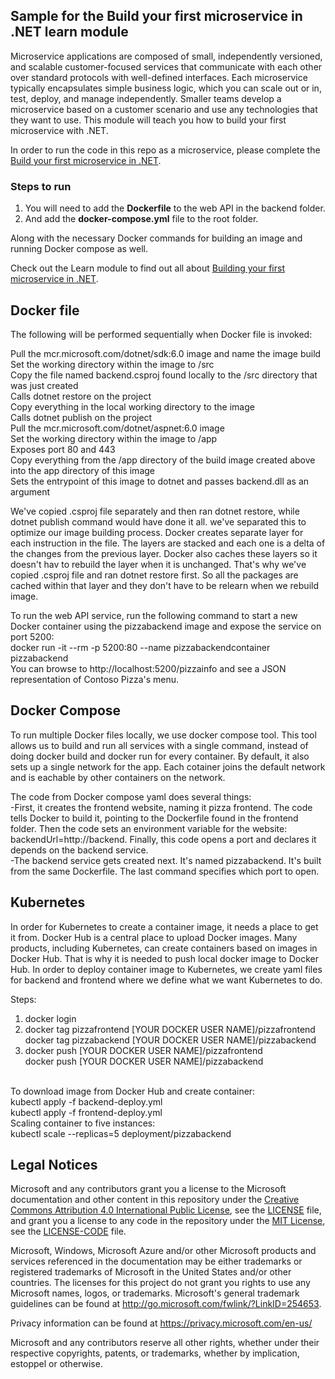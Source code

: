 ## Sample for the Build your first microservice in .NET learn module

Microservice applications are composed of small, independently versioned, and scalable customer-focused services that communicate with each other over standard protocols with well-defined interfaces. Each microservice typically encapsulates simple business logic, which you can scale out or in, test, deploy, and manage independently.  Smaller teams develop a microservice based on a customer scenario and use any technologies that they want to use. This module will teach you how to build your first microservice with .NET. <br/>

In order to run the code in this repo as a microservice, please complete the [Build your first microservice in .NET](https://docs.microsoft.com/learn/modules/dotnet-microservices).

### Steps to run

1. You will need to add the **Dockerfile** to the web API in the backend folder.
1. And add the **docker-compose.yml** file to the root folder. <br/>

Along with the necessary Docker commands for building an image and running Docker compose as well. <br/>

Check out the Learn module to find out all about [Building your first microservice in .NET](https://docs.microsoft.com/learn/modules/dotnet-microservices).

## Docker file

The following will be performed sequentially when Docker file is invoked: <br/>

Pull the mcr.microsoft.com/dotnet/sdk:6.0 image and name the image build <br/>
Set the working directory within the image to /src <br/>
Copy the file named backend.csproj found locally to the /src directory that was just created <br/>
Calls dotnet restore on the project <br/>
Copy everything in the local working directory to the image <br/>
Calls dotnet publish on the project <br/>
Pull the mcr.microsoft.com/dotnet/aspnet:6.0 image <br/>
Set the working directory within the image to /app <br/>
Exposes port 80 and 443 <br/>
Copy everything from the /app directory of the build image created above into the app directory of this image <br/>
Sets the entrypoint of this image to dotnet and passes backend.dll as an argument <br/>

We've copied .csproj file separately and then ran dotnet restore, while dotnet publish command would have done it all. we've separated this to optimize
our image building process. Docker creates separate layer for each instruction in the file. The layers are stacked and each one is a delta of the 
changes from the previous layer. Docker also caches these layers so it doesn't hav to rebuild the layer when it is unchanged. That's why we've copied 
.csproj file and ran dotnet restore first. So all the packages are cached within that layer and they don't have to be relearn when we rebuild image. <br/>

To run the web API service, run the following command to start a new Docker container using the pizzabackend image and expose the service on port 5200: <br/>
docker run -it --rm -p 5200:80 --name pizzabackendcontainer pizzabackend <br/>
You can browse to http://localhost:5200/pizzainfo and see a JSON representation of Contoso Pizza's menu.

## Docker Compose

To run multiple Docker files locally, we use docker compose tool. This tool allows us to build and run all services with a single command, instead of doing
docker build and docker run for every container. By default, it also sets up a single network for the app. Each cotainer joins the default network and is eachable by other containers on the network.  <br/>

The code from Docker compose yaml does several things: <br/>
  -First, it creates the frontend website, naming it pizza frontend. The code tells Docker to build it, pointing to the Dockerfile found in the frontend folder. Then the code sets an environment variable for the website: backendUrl=http://backend. Finally, this code opens a port and declares it depends on the backend service. <br/>
  -The backend service gets created next. It's named pizzabackend. It's built from the same Dockerfile. The last command specifies which port to open.
  
## Kubernetes

In order for Kubernetes to create a container image, it needs a place to get it from. Docker Hub is a central place to upload Docker images. Many products, including Kubernetes, can create containers based on images in Docker Hub. That is why it is needed to push local docker image to Docker Hub. 
In order to deploy container image to Kubernetes, we create yaml files for backend and frontend where we define what we want Kubernetes to do. <br/>

Steps:
  1. docker login
  2. docker tag pizzafrontend [YOUR DOCKER USER NAME]/pizzafrontend <br/>
     docker tag pizzabackend [YOUR DOCKER USER NAME]/pizzabackend
  3. docker push [YOUR DOCKER USER NAME]/pizzafrontend <br/>
     docker push [YOUR DOCKER USER NAME]/pizzabackend
 <br/>
To download image from Docker Hub and create container: <br/>
      kubectl apply -f backend-deploy.yml <br/>
      kubectl apply -f frontend-deploy.yml
       <br/>
Scaling container to five instances: <br/>
  kubectl scale --replicas=5 deployment/pizzabackend


## Legal Notices

Microsoft and any contributors grant you a license to the Microsoft documentation and other content
in this repository under the [Creative Commons Attribution 4.0 International Public License](https://creativecommons.org/licenses/by/4.0/legalcode),
see the [LICENSE](LICENSE) file, and grant you a license to any code in the repository under the [MIT License](https://opensource.org/licenses/MIT), see the
[LICENSE-CODE](LICENSE-CODE) file.

Microsoft, Windows, Microsoft Azure and/or other Microsoft products and services referenced in the documentation
may be either trademarks or registered trademarks of Microsoft in the United States and/or other countries.
The licenses for this project do not grant you rights to use any Microsoft names, logos, or trademarks.
Microsoft's general trademark guidelines can be found at http://go.microsoft.com/fwlink/?LinkID=254653.

Privacy information can be found at https://privacy.microsoft.com/en-us/

Microsoft and any contributors reserve all other rights, whether under their respective copyrights, patents,
or trademarks, whether by implication, estoppel or otherwise.
